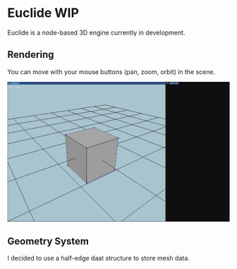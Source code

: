 # Euclide WIP

Euclide is a node-based 3D engine currently in development.

## Rendering

You can move with your mouse buttons (pan, zoom, orbit) in the scene.

![Image](./readme/interface.jpg)

## Geometry System

I decided to use a half-edge daat structure to store mesh data.
